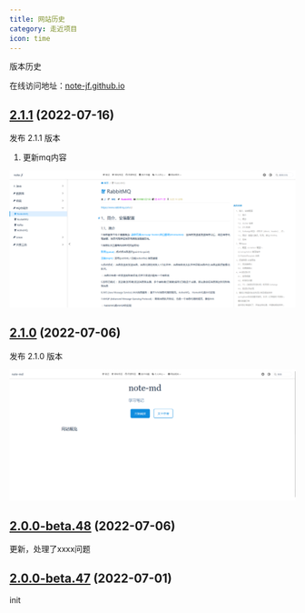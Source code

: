 ```yaml
---
title: 网站历史 
category: 走近项目
icon: time
---
```


版本历史

在线访问地址：<a href="https://note-jf.github.io/" target="_blank">note-jf.github.io</a>

## [2.1.1]() (2022-07-16)

发布 2.1.1 版本

1. 更新mq内容

![true-img_1.png](./true-img_1.png)

## [2.1.0]() (2022-07-06)

发布 2.1.0 版本 

![true-img.png](./true-img.png)


## [2.0.0-beta.48]() (2022-07-06)

更新，处理了xxxx问题

## [2.0.0-beta.47]() (2022-07-01)

init


